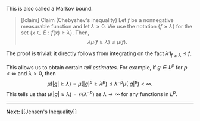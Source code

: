 This is also called a Markov bound.

> [!claim] Claim (Chebyshev's inequality)
> Let $f$ be a nonnegative measurable function and let $\lambda \geq 0$. We use the notation $\{ f\geq\lambda \}$ for the set $\{ x \in E : f(x)\geq\lambda \}$. Then,
> $$
> \lambda \mu(f\geq \lambda)\leq \mu(f).
> $$

The proof is trivial: it directly follows from integrating on the fact $\lambda \mathbf{1}_{f\geq\lambda}\leq f$.

This allows us to obtain certain *tail estimates*. For example, if $g\in L^{p}$ for $p<\infty$ and $\lambda>0$, then
$$
\mu(|g|\geq\lambda)=\mu(|g|^{p}\geq\lambda^{p})\leq\lambda^{-p}\mu(|g|^{p})<\infty.
$$
This tells us that $\mu(|g|\geq\lambda)=\mathcal{O}(\lambda^{-p})$ as $\lambda\to \infty$ for any functions in $L^{p}$.

---

**Next:** [[Jensen's Inequality]]